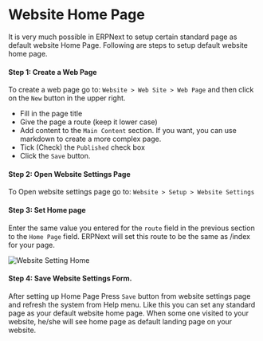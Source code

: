 # Website Home Page

It is very much possible in ERPNext to setup certain standard page as default website Home Page. Following are steps to setup default website home page.

#### **Step 1: Create a Web Page**
To create a web page go to: `Website > Web Site > Web Page` and then click on the `New` button in the upper right.

* Fill in the page title
* Give the page a route (keep it lower case)
* Add content to the `Main Content` section. If you want, you can use markdown to create a more complex page.
* Tick (Check) the `Published` check box
* Click the `Save` button.

#### **Step 2: Open Website Settings Page**
To Open website settings page go to: `Website > Setup > Website Settings`

#### **Step 3: Set Home page**

Enter the same value you entered for the `route` field in the previous section to the `Home Page` field. ERPNext will set this route to be the same as /index for your page.

![Website Setting Home]({{docs_base_url}}/v13/assets/img/articles/Selection_021.png)

#### **Step 4: Save Website Settings Form.**

After setting up Home Page Press `Save` button from website settings page and refresh the system from Help menu. Like this you can set any standard page as your default website home page. When some one visited to your website, he/she will see home page as default landing page on your website.
